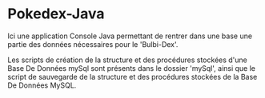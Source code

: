 # Pokedex-Java
Ici une application Console Java permettant de rentrer dans une base une partie des données nécessaires pour le 'Bulbi-Dex'.

Les scripts de création de la structure et des procédures stockées d'une Base De Données mySql sont présents dans le dossier 'mySql',
ainsi que le script de sauvegarde de la structure et des procédures stockées de la Base De Données MySQL.
